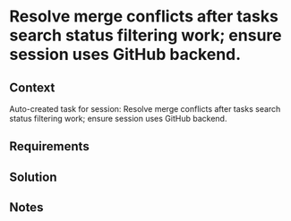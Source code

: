 # Resolve merge conflicts after tasks search status filtering work; ensure session uses GitHub backend.

## Context

Auto-created task for session: Resolve merge conflicts after tasks search status filtering work; ensure session uses GitHub backend.

## Requirements

## Solution

## Notes
